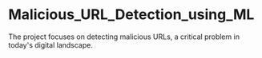 # Malicious_URL_Detection_using_ML
The project focuses on detecting malicious URLs, a critical problem in today's digital landscape.

